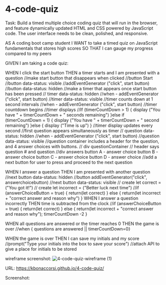 # 4-code-quiz

Task: Build a timed multiple choice coding quiz that will run in the browser, and feature dynamically updated HTML and CSS powered by JavaScript code.  The user interface needs to be clean, polished, and responsive.

AS A coding boot camp student
I WANT to take a timed quiz on JavaScript fundamentals that stores high scores
SO THAT I can gauge my progress compared to my peers

GIVEN I am taking a code quiz:

WHEN I click the start button
THEN a timer starts and I am presented with a question
    //make start button that disappears when clicked
        //button Start
        //button data-status: visible
        //addEventGenerator ("click", start button)
        //button data-status: hidden
    //make a timer that appears once start button has been pressed
        // timer data-status: hidden
        //when - addEventGenerator ("click", start button)
        //timer data-status: visible
    //timer counts down at 1 second intervals
        //when - addEventGenerator ("click", start button)
        //timer countdown begins
        //timer displays 
            //If (timerCountDown > 1) {
                display ("You have " + timerCountDown + " seconds remaining")
                }else if (timerCountDown = 1) {
                display ("You have " + timerCountDown + " second remaining")
                }else {
                display ("Time is up")
                }
        //timer display updates every second
    //first question appears simultaneously as timer
        // question data-status: hidden
        //when - addEventGenerator ("click", start button)
        //question data-status: visible
    //question container includes a header for the question, and 4 answer choices with buttons.
        // div questionContainer
            // header says question # and question
                //div answers
                    button A - answer choice
                    button B - answer choice
                    button C - answer choice
                    button D - answer choice
        //add a next button for user to press and proceed to the next question

WHEN I answer a question
THEN I am presented with another question
    //next button data-status: hidden 
    //button addEventGenerator("click", answerchoicebutton)
    //next button data-status: visible
    // create let correct = ("You got it!")
    // create let incorrect = ("Better luck next time")
    //if (answerChoiceButton = true) {
        return(let correct)
    } else {
        return(let incorrect + "correct answer and reason why")
    }
WHEN I answer a question incorrectly
THEN time is subtracted from the clock
    //if (answerChoiceButton = true) {
        return(let correct)
    } else {
        return(let incorrect + "correct answer and reason why");
        timerCountDown -2
    }

WHEN all questions are answered or the timer reaches 0
THEN the game is over
    //when { questions are answered || timerCountDown=0}
    

WHEN the game is over
THEN I can save my initials and my score
    //prompt("Type your initials into the box to save your score")
    //attach API to give a place for initials to be stored

wireframe screenshot: ![4-code-quiz-wireframe (1)](https://user-images.githubusercontent.com/86372011/135670775-5232a1d8-5a66-41fb-a5b0-d20eb1cebe44.png)



URL:  https://kbonaccorsi.github.io/4-code-quiz/

Screenshot: 
